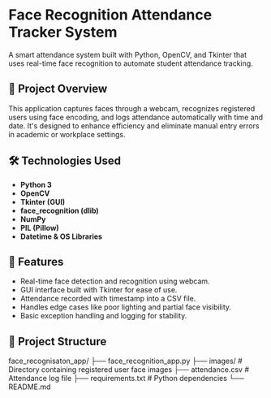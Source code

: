 # Face Recognition Attendance Tracker System

A smart attendance system built with Python, OpenCV, and Tkinter that uses real-time face recognition to automate student attendance tracking.

## 📌 Project Overview

This application captures faces through a webcam, recognizes registered users using face encoding, and logs attendance automatically with time and date. It's designed to enhance efficiency and eliminate manual entry errors in academic or workplace settings.

## 🛠️ Technologies Used

- **Python 3**
- **OpenCV**
- **Tkinter (GUI)**
- **face_recognition (dlib)**
- **NumPy**
- **PIL (Pillow)**
- **Datetime & OS Libraries**

## 🚀 Features

- Real-time face detection and recognition using webcam.
- GUI interface built with Tkinter for ease of use.
- Attendance recorded with timestamp into a CSV file.
- Handles edge cases like poor lighting and partial face visibility.
- Basic exception handling and logging for stability.

## 📂 Project Structure
face_recognisaton_app/
├── face_recognition_app.py
├── images/ # Directory containing registered user face images
├── attendance.csv # Attendance log file
├── requirements.txt # Python dependencies
└── README.md

